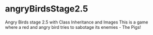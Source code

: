 # angryBirdsStage2.5
Angry Birds stage 2.5 with Class Inheritance and Images
This is a game where a red and angry bird tries to sabotage its enemies - The Pigs!

